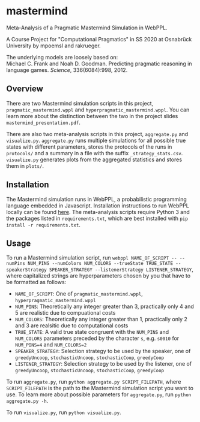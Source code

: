 # mastermind
Meta-Analysis of a Pragmatic Mastermind Simulation in WebPPL.

A Course Project for "Computational Pragmatics" in SS 2020 at Osnabrück University by mpoemsl and rakrueger.

The underlying models are loosely based on:  
Michael C. Frank and Noah D. Goodman. Predicting pragmatic reasoning in language games. *Science*, 336(6084):998, 2012.


## Overview

There are two Mastermind simulation scripts in this project, `pragmatic_mastermind.wppl` and `hyperpragmatic_mastermind.wppl`. You can learn more about the distinction between the two in the project slides `mastermind_presentation.pdf`. 

There are also two meta-analysis scripts in this project, `aggregate.py` and `visualize.py`. `aggregate.py` runs multiple simulations for all possible true states with different parameters, stores the protocols of the runs in `protocols/` and a summary in a file with the suffix `_strategy_stats.csv`. `visualize.py` generates plots from the aggregated statistics and stores them in `plots/`.


## Installation

The Mastermind simulation runs in WebPPL, a probabilistic programming language embedded in Javascript. Installation instructions to run WebPPL locally can be found [here](https://webppl.readthedocs.io/en/master/installation.html). The meta-analysis scripts require Python 3 and the packages listed in `requirements.txt`, which are best installed with `pip install -r requirements.txt`.


## Usage

To run a Mastermind simulation script, run `webppl NAME_OF_SCRIPT -- --numPins NUM_PINS --numColors NUM_COLORS --trueState TRUE_STATE --speakerStrategy SPEAKER_STRATEGY --listenerStrategy LISTENER_STRATEGY`, where capitalized strings are hyperparameters chosen by you that have to be formatted as follows:

* `NAME_OF_SCRIPT`: One of `pragmatic_mastermind.wppl`, `hyperpragmatic_mastermind.wppl`
* `NUM_PINS`: Theoretically any integer greater than 3, practically only 4 and 5 are realistic due to compuational costs
* `NUM_COLORS`: Theoretically any integer greater than 1, practically only 2 and 3 are realsitic due to computational costs
* `TRUE_STATE`: A valid true state congruent with the `NUM_PINS` and `NUM_COLORS` parameters preceded by the character `s`, e.g. `s0010` for `NUM_PINS=4` and `NUM_COLORS=2`
* `SPEAKER_STRATEGY`: Selection strategy to be used by the speaker, one of `greedyUncoop`, `stochasticUncoop`, `stochasticCoop`, `greedyCoop`
* `LISTENER_STRATEGY`: Selection strategy to be used by the listener, one of `greedyUncoop`, `stochasticUncoop`, `stochasticCoop`, `greedyCoop`

To run `aggregate.py`, run `python aggregate.py SCRIPT_FILEPATH`, where `SCRIPT_FILEPATH` is the path to the Mastermind simulation script you want to use. To learn more about possible parameters for `aggregate.py`, run `python aggregate.py -h`.

To run `visualize.py`, run `python visualize.py`. 

